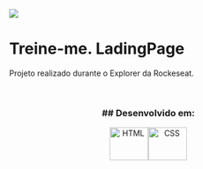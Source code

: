 
<img src="https://i.imgur.com/m7deL7V.jpg">

# Treine-me.  LadingPage
Projeto realizado durante o Explorer da Rockeseat.

<br>
<h3 align="center"> ## Desenvolvido em:</h3>
<div align="center">
<img align="center" alt="HTML" height="60" width="70" src="https://cdn.worldvectorlogo.com/logos/html-1.svg"><img align="center" alt="CSS" height="60" width="70" src="https://cdn.worldvectorlogo.com/logos/css-3.svg">
</div>
